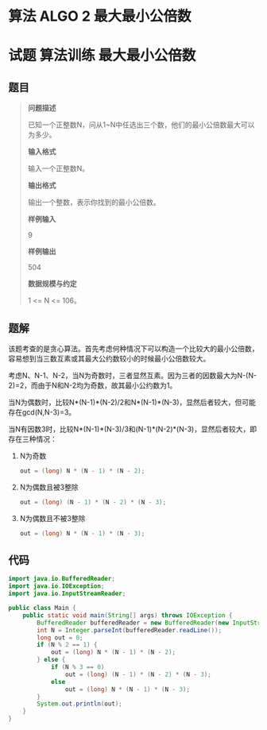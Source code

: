 # 算法 ALGO 2 最大最小公倍数


# 试题 算法训练 最大最小公倍数

## 题目

> **问题描述**
>
> 已知一个正整数N，问从1~N中任选出三个数，他们的最小公倍数最大可以为多少。
>
> **输入格式**
>
> 输入一个正整数N。
>
> **输出格式**
>
> 输出一个整数，表示你找到的最小公倍数。
>
> **样例输入**
>
> 9
>
> **样例输出**
>
> 504
>
> **数据规模与约定**
>
> 1 <= N <= 106。

## 题解

该题考查的是贪心算法。首先考虑何种情况下可以构造一个比较大的最小公倍数，容易想到当三数互素或其最大公约数较小的时候最小公倍数较大。

考虑N、N-1、N-2，当N为奇数时，三者显然互素。因为三者的因数最大为N-(N-2)=2，而由于N和N-2均为奇数，故其最小公约数为1。

当N为偶数时，比较N\*(N-1)\*(N-2)/2和N\*(N-1)\*(N-3)，显然后者较大，但可能存在gcd(N,N-3)=3。

当N有因数3时，比较N\*(N-1)\*(N-3)/3和(N-1)\*(N-2)\*(N-3)，显然后者较大，即存在三种情况：

1. N为奇数

   ```java
   out = (long) N * (N - 1) * (N - 2);
   ```

2. N为偶数且被3整除

   ```java
   out = (long) (N - 1) * (N - 2) * (N - 3);
   ```

3. N为偶数且不被3整除

   ```java
   out = (long) N * (N - 1) * (N - 3);
   ```

## 代码

```java
import java.io.BufferedReader;
import java.io.IOException;
import java.io.InputStreamReader;

public class Main {
    public static void main(String[] args) throws IOException {
        BufferedReader bufferedReader = new BufferedReader(new InputStreamReader(System.in));
        int N = Integer.parseInt(bufferedReader.readLine());
        long out = 0;
        if (N % 2 == 1) {
            out = (long) N * (N - 1) * (N - 2);
        } else {
            if (N % 3 == 0)
                out = (long) (N - 1) * (N - 2) * (N - 3);
            else
                out = (long) N * (N - 1) * (N - 3);
        }
        System.out.println(out);
    }
}
```

